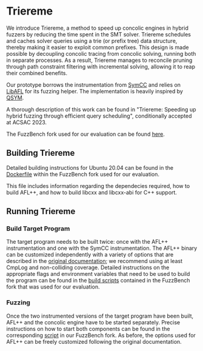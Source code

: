 # Triereme

We introduce Triereme, a method to speed up concolic engines in hybrid fuzzers
by reducing the time spent in the SMT solver. Triereme schedules and caches
solver queries using a trie (or prefix tree) data structure, thereby making it
easier to exploit common prefixes. This design is made possible by decoupling
concolic tracing from concolic solving, running both in separate processes. As a
result, Triereme manages to reconcile pruning through path constraint filtering
with incremental solving, allowing it to reap their combined benefits.

Our prototype borrows the instrumentation from [SymCC][symcc] and relies on
[LibAFL][libafl] for its fuzzing helper. The implementation is heavily inspired
by [QSYM][qsym].

A thorough description of this work can be found in "Triereme: Speeding up
hybrid fuzzing through efficient query scheduling", conditionally accepted at
ACSAC 2023.

The FuzzBench fork used for our evaluation can be found
[here][fuzzbench-triereme].

[fuzzbench-triereme]: https://github.com/vusec/fuzzbench-triereme
[symcc]: https://github.com/eurecom-s3/symcc
[libafl]: https://github.com/AFLplusplus/LibAFL
[qsym]: https://github.com/sslab-gatech/qsym


## Building Triereme

Detailed building instructions for Ubuntu 20.04 can be found in the
[Dockerfile][triereme-build] within the FuzzBench fork used for our evaluation.

This file includes information regarding the dependecies required, how to build
AFL++, and how to build libcxx and libcxx-abi for C++ support.

[triereme-build]: https://github.com/vusec/fuzzbench-triereme/blob/triereme/fuzzers/triereme_trie_single/builder.Dockerfile


## Running Triereme

### Build Target Program

The target program needs to be built twice: once with the AFL++ instrumentation
and one with the SymCC instrumentation. The AFL++ binary can be customized
independently with a variety of options that are described in the [original
documentation][aflpp-docs]; we recommend using at least CmpLog and non-colliding
coverage. Detailed instructions on the appropriate flags and environment
variables that need to be used to build the program can be found in the [build
scripts][target-build] contained in the FuzzBench fork that was used for our
evaluation.

[aflpp-docs]: https://aflplus.plus/features/
[target-build]: https://github.com/vusec/fuzzbench-triereme/blob/8e181c1daf1e8b3590b59f649ee622e6d334ec56/fuzzers/symcc_libafl_single/fuzzer.py#L30-L69


### Fuzzing

Once the two instrumented versions of the target program have been built, AFL++
and the concolic engine have to be started separately. Precise instructions on
how to start both components can be found in the corresponding
[script][target-run] in our FuzzBench fork. As before, the options used for
AFL++ can be freely customized following the original documentation.

[target-run]: https://github.com/vusec/fuzzbench-triereme/blob/triereme/fuzzers/triereme_trie_single/fuzzer.py#L27-L63
